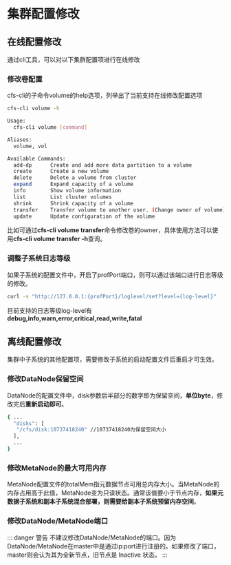 # 集群配置修改

## 在线配置修改
通过cli工具，可以对以下集群配置项进行在线修改

### 修改卷配置
cfs-cli的子命令volume的help选项，列举出了当前支持在线修改配置选项
```bash
cfs-cli volume -h

Usage:
  cfs-cli volume [command]

Aliases:
  volume, vol

Available Commands:
  add-dp      Create and add more data partition to a volume
  create      Create a new volume
  delete      Delete a volume from cluster
  expand      Expand capacity of a volume
  info        Show volume information
  list        List cluster volumes
  shrink      Shrink capacity of a volume
  transfer    Transfer volume to another user. (Change owner of volume)
  update      Update configuration of the volume
```
比如可通过**cfs-cli volume transfer**命令修改卷的owner，具体使用方法可以使用**cfs-cli volume transfer -h**查询。

### 调整子系统日志等级
如果子系统的配置文件中，开启了profPort端口，则可以通过该端口进行日志等级的修改。
```bash
curl -v "http://127.0.0.1:{profPort}/loglevel/set?level={log-level}"
```
目前支持的日志等级log-level有**debug,info,warn,error,critical,read,write,fatal**

## 离线配置修改
集群中子系统的其他配置项，需要修改子系统的启动配置文件后重启才可生效。

### 修改DataNode保留空间
DataNode的配置文件中，disk参数后半部分的数字即为保留空间，**单位byte**，修改完后**重新启动即可**。
```bash
{ ...
  "disks": [
   "/cfs/disk:10737418240" //10737418240为保留空间大小
  ],
  ...
}
```

### 修改MetaNode的最大可用内存
MetaNode配置文件的totalMem指元数据节点可用总内存大小。当MetaNode的内存占用高于此值，MetaNode变为只读状态。通常该值要小于节点内存，**如果元数据子系统和副本子系统混合部署，则需要给副本子系统预留内存空间**。


### 修改DataNode/MetaNode端口

::: danger 警告
不建议修改DataNode/MetaNode的端口。因为DataNode/MetaNode在master中是通过ip:port进行注册的。如果修改了端口，master则会认为其为全新节点，旧节点是 Inactive 状态。
:::
